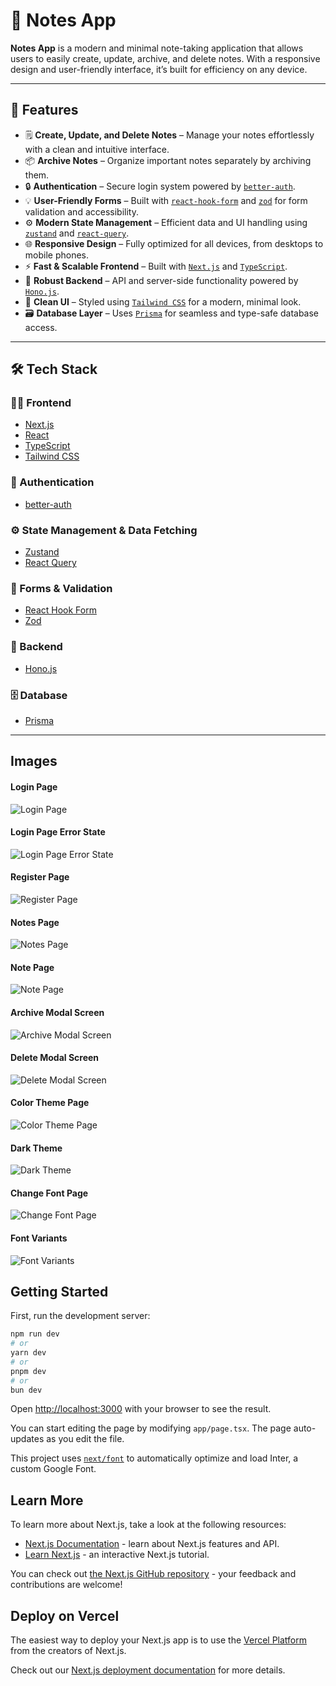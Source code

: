 # 📝 Notes App

**Notes App** is a modern and minimal note-taking application that allows users to easily create, update, archive, and delete notes. With a responsive design and user-friendly interface, it’s built for efficiency on any device.

---

## 🚀 Features

-   🗒️ **Create, Update, and Delete Notes** – Manage your notes effortlessly with a clean and intuitive interface.
-   📦 **Archive Notes** – Organize important notes separately by archiving them.
-   🔒 **Authentication** – Secure login system powered by [`better-auth`](https://github.com/n1ru4l/better-auth).
-   💡 **User-Friendly Forms** – Built with [`react-hook-form`](https://react-hook-form.com/) and [`zod`](https://zod.dev/) for form validation and accessibility.
-   ⚙️ **Modern State Management** – Efficient data and UI handling using [`zustand`](https://github.com/pmndrs/zustand) and [`react-query`](https://tanstack.com/query/latest).
-   🌐 **Responsive Design** – Fully optimized for all devices, from desktops to mobile phones.
-   ⚡ **Fast & Scalable Frontend** – Built with [`Next.js`](https://nextjs.org/) and [`TypeScript`](https://www.typescriptlang.org/).
-   🧩 **Robust Backend** – API and server-side functionality powered by [`Hono.js`](https://hono.dev/).
-   🎨 **Clean UI** – Styled using [`Tailwind CSS`](https://tailwindcss.com/) for a modern, minimal look.
-   🗃️ **Database Layer** – Uses [`Prisma`](https://www.prisma.io/) for seamless and type-safe database access.

---

## 🛠️ Tech Stack

### 🧑‍💻 Frontend

-   [Next.js](https://nextjs.org/)
-   [React](https://reactjs.org/)
-   [TypeScript](https://www.typescriptlang.org/)
-   [Tailwind CSS](https://tailwindcss.com/)

### 🔐 Authentication

-   [better-auth](https://github.com/n1ru4l/better-auth)

### ⚙️ State Management & Data Fetching

-   [Zustand](https://github.com/pmndrs/zustand)
-   [React Query](https://tanstack.com/query/latest)

### 🧾 Forms & Validation

-   [React Hook Form](https://react-hook-form.com/)
-   [Zod](https://zod.dev/)

### 🔧 Backend

-   [Hono.js](https://hono.dev/)

### 🗄️ Database

-   [Prisma](https://www.prisma.io/)

---

## Images

#### Login Page

![Login Page](public/1.png)

#### Login Page Error State

![Login Page Error State](public/2.png)

#### Register Page

![Register Page](public/3.png)

#### Notes Page

![Notes Page](public/4.png)

#### Note Page

![Note Page](public/5.png)

#### Archive Modal Screen

![Archive Modal Screen](public/6.png)

#### Delete Modal Screen

![Delete Modal Screen](public/7.png)

#### Color Theme Page

![Color Theme Page](public/8.png)

#### Dark Theme

![Dark Theme](public/9.png)

#### Change Font Page

![Change Font Page](public/10.png)

#### Font Variants

![Font Variants](public/11.png)

## Getting Started

First, run the development server:

```bash
npm run dev
# or
yarn dev
# or
pnpm dev
# or
bun dev
```

Open [http://localhost:3000](http://localhost:3000) with your browser to see the result.

You can start editing the page by modifying `app/page.tsx`. The page auto-updates as you edit the file.

This project uses [`next/font`](https://nextjs.org/docs/basic-features/font-optimization) to automatically optimize and load Inter, a custom Google Font.

## Learn More

To learn more about Next.js, take a look at the following resources:

-   [Next.js Documentation](https://nextjs.org/docs) - learn about Next.js features and API.
-   [Learn Next.js](https://nextjs.org/learn) - an interactive Next.js tutorial.

You can check out [the Next.js GitHub repository](https://github.com/vercel/next.js/) - your feedback and contributions are welcome!

## Deploy on Vercel

The easiest way to deploy your Next.js app is to use the [Vercel Platform](https://vercel.com/new?utm_medium=default-template&filter=next.js&utm_source=create-next-app&utm_campaign=create-next-app-readme) from the creators of Next.js.

Check out our [Next.js deployment documentation](https://nextjs.org/docs/deployment) for more details.
